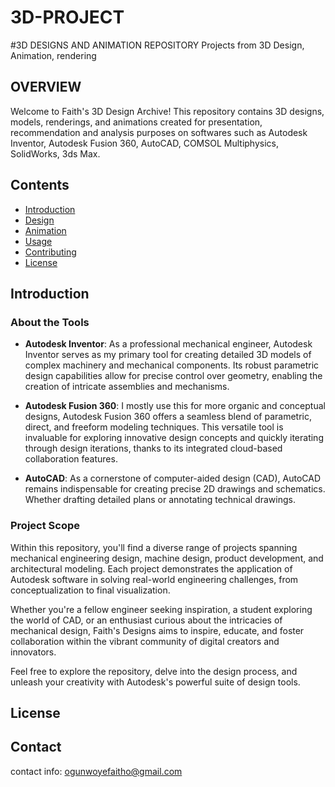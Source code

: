 # 3D-PROJECT
#3D DESIGNS AND ANIMATION REPOSITORY
Projects from 3D Design, Animation, rendering

## OVERVIEW
Welcome to Faith's 3D Design Archive! This repository contains 3D designs, models, renderings, and animations created for presentation, recommendation and analysis purposes on softwares such as Autodesk Inventor, Autodesk Fusion 360, AutoCAD, COMSOL Multiphysics, SolidWorks, 3ds Max.

## Contents
- [Introduction](#introduction)
- [Design](#design)
- [Animation](#animation)
- [Usage](#usage)
- [Contributing](#contributing)
- [License](#license)

## Introduction
### About the Tools

- **Autodesk Inventor**: As a professional mechanical engineer, Autodesk Inventor serves as my primary tool for creating detailed 3D models of complex machinery and mechanical components. Its robust parametric design capabilities allow for precise control over geometry, enabling the creation of intricate assemblies and mechanisms.

- **Autodesk Fusion 360**: I mostly use this for more organic and conceptual designs, Autodesk Fusion 360 offers a seamless blend of parametric, direct, and freeform modeling techniques. This versatile tool is invaluable for exploring innovative design concepts and quickly iterating through design iterations, thanks to its integrated cloud-based collaboration features.

- **AutoCAD**: As a cornerstone of computer-aided design (CAD), AutoCAD remains indispensable for creating precise 2D drawings and schematics. Whether drafting detailed plans or annotating technical drawings.

### Project Scope

Within this repository, you'll find a diverse range of projects spanning mechanical engineering design, machine design, product development, and architectural modeling. Each project demonstrates the application of Autodesk software in solving real-world engineering challenges, from conceptualization to final visualization.

Whether you're a fellow engineer seeking inspiration, a student exploring the world of CAD, or an enthusiast curious about the intricacies of mechanical design, Faith's Designs aims to inspire, educate, and foster collaboration within the vibrant community of digital creators and innovators.

Feel free to explore the repository, delve into the design process, and unleash your creativity with Autodesk's powerful suite of design tools.


## License


## Contact
contact info: ogunwoyefaitho@gmail.com


